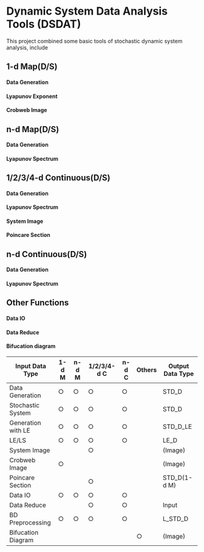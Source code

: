 # Dynamic System Data Analysis Tools (DSDAT)

This project combined some basic tools of stochastic dynamic system analysis, include 

## 1-d Map(D/S)

#### Data Generation

#### Lyapunov Exponent

#### Crobweb Image

## n-d Map(D/S)

#### Data Generation

#### Lyapunov Spectrum

## 1/2/3/4-d Continuous(D/S)

#### Data Generation

#### Lyapunov Spectrum

#### System Image

#### Poincare Section

## n-d Continuous(D/S)

#### Data Generation

#### Lyapunov Spectrum

## Other Functions

#### Data IO

#### Data Reduce

#### Bifucation diagram


Input Data Type     | 1-d M | n-d M | 1/2/3/4-d C | n-d C | Others | Output Data Type
---                 | ---   | ---   | ---         | ---   | ---    | ---
Data Generation     | ○     | ○     | ○           | ○     |        | STD_D
Stochastic System   | ○     | ○     | ○           | ○     |        | STD_D
Generation with LE  | ○     | ○     | ○           | ○     |        | STD_D_LE
LE/LS               | ○     | ○     | ○           | ○     |        | LE_D
System Image        |       |       | ○           |       |        | (Image)
Crobweb Image       | ○     |       |             |       |        | (Image)
Poincare Section    |       |       | ○           |       |        | STD_D(1-d M)
Data IO             | ○     | ○     | ○           | ○     |        | 
Data Reduce         |       |       | ○           | ○     |        | Input
BD Preprocessing    | ○     | ○     | ○           | ○     |        | L_STD_D
Bifucation Diagram  |       |       |             |       | ○      | (Image)
